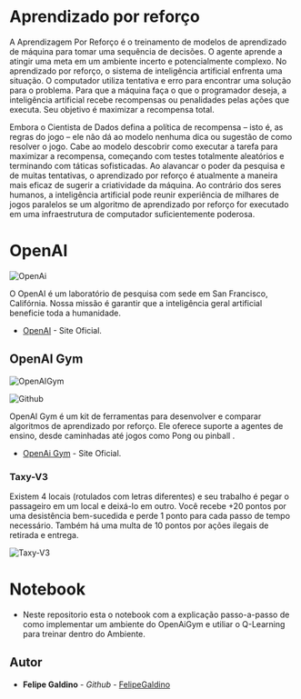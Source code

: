 # Aprendizado por reforço

A Aprendizagem Por Reforço é o treinamento de modelos de aprendizado de máquina para tomar uma sequência de decisões. O agente aprende a atingir uma meta em um ambiente incerto e potencialmente complexo. No aprendizado por reforço, o sistema de inteligência artificial enfrenta uma situação. O computador utiliza tentativa e erro para encontrar uma solução para o problema. Para que a máquina faça o que o programador deseja, a inteligência artificial recebe recompensas ou penalidades pelas ações que executa. Seu objetivo é maximizar a recompensa total.

Embora o Cientista de Dados defina a política de recompensa – isto é, as regras do jogo – ele não dá ao modelo nenhuma dica ou sugestão de como resolver o jogo. Cabe ao modelo descobrir como executar a tarefa para maximizar a recompensa, começando com testes totalmente aleatórios e terminando com táticas sofisticadas. Ao alavancar o poder da pesquisa e de muitas tentativas, o aprendizado por reforço é atualmente a maneira mais eficaz de sugerir a criatividade da máquina. Ao contrário dos seres humanos, a inteligência artificial pode reunir experiência de milhares de jogos paralelos se um algoritmo de aprendizado por reforço for executado em uma infraestrutura de computador suficientemente poderosa.

# OpenAI

![OpenAi](https://user-images.githubusercontent.com/45602322/80557658-a2abd200-89a5-11ea-9f95-30b2757c29b3.png)

O OpenAI é um laboratório de pesquisa com sede em San Francisco, Califórnia. Nossa missão é garantir que a inteligência geral artificial beneficie toda a humanidade.

* [OpenAI](https://openai.com/) - Site Oficial.

## OpenAI Gym 

![OpenAIGym](https://user-images.githubusercontent.com/45602322/80557577-67a99e80-89a5-11ea-8870-d7c3a52ea377.jpeg)

![Github](https://github.com/openai/gym)

OpenAI Gym é um kit de ferramentas para desenvolver e comparar algoritmos de aprendizado por reforço. Ele oferece suporte a agentes de ensino, desde caminhadas até jogos como Pong ou pinball .

* [OpenAi Gym](https://gym.openai.com/) - Site Oficial.

### Taxy-V3 

Existem 4 locais (rotulados com letras diferentes) e seu trabalho é pegar o passageiro em um local e deixá-lo em outro. Você recebe +20 pontos por uma desistência bem-sucedida e perde 1 ponto para cada passo de tempo necessário. Também há uma multa de 10 pontos por ações ilegais de retirada e entrega.

![Taxy-V3](https://user-images.githubusercontent.com/45602322/80442708-880d2680-88db-11ea-84de-aae1e7adba4c.gif)

# Notebook

* Neste repositorio esta o notebook com a explicação passo-a-passo de como implementar um ambiente do OpenAiGym e utiliar o Q-Learning para treinar dentro do Ambiente.

## Autor

* **Felipe Galdino** - *Github* - [FelipeGaldino](https://github.com/FelipeGaldino)
